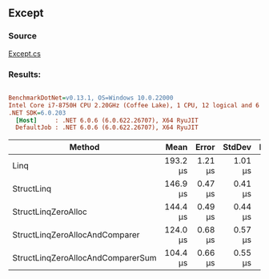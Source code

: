 ﻿## Except

### Source
[Except.cs](../../src/StructLinq.Benchmark/Except.cs)

### Results:
``` ini

BenchmarkDotNet=v0.13.1, OS=Windows 10.0.22000
Intel Core i7-8750H CPU 2.20GHz (Coffee Lake), 1 CPU, 12 logical and 6 physical cores
.NET SDK=6.0.203
  [Host]     : .NET 6.0.6 (6.0.622.26707), X64 RyuJIT
  DefaultJob : .NET 6.0.6 (6.0.622.26707), X64 RyuJIT


```
|                            Method |     Mean |   Error |  StdDev | Ratio |   Gen 0 |   Gen 1 |   Gen 2 | Allocated |
|---------------------------------- |---------:|--------:|--------:|------:|--------:|--------:|--------:|----------:|
|                              Linq | 193.2 μs | 1.21 μs | 1.01 μs |  1.00 | 45.4102 | 45.4102 | 45.4102 | 288,063 B |
|                        StructLinq | 146.9 μs | 0.47 μs | 0.41 μs |  0.76 |       - |       - |       - |      64 B |
|               StructLinqZeroAlloc | 144.4 μs | 0.49 μs | 0.44 μs |  0.75 |       - |       - |       - |         - |
|    StructLinqZeroAllocAndComparer | 124.0 μs | 0.68 μs | 0.57 μs |  0.64 |       - |       - |       - |         - |
| StructLinqZeroAllocAndComparerSum | 104.4 μs | 0.66 μs | 0.55 μs |  0.54 |       - |       - |       - |         - |
